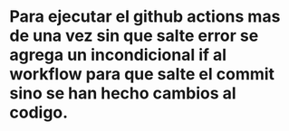 # Para ejecutar el github actions mas de una vez sin que salte error se agrega un incondicional if al workflow para que salte el commit sino se han hecho cambios al codigo.